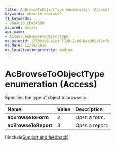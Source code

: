 ```yaml
---
title: AcBrowseToObjectType enumeration (Access)
keywords: vbaac10.chm14598
f1_keywords:
- vbaac10.chm14598
ms.prod: access
api_name:
- Access.AcBrowseToObjectType
ms.assetid: 52388196-e1e3-f199-24e8-04b399d55cfb
ms.date: 11/28/2018
ms.localizationpriority: medium
---
```



# AcBrowseToObjectType enumeration (Access)

Specifies the type of object to browse to.

|Name|Value|Description|
|:-----|:-----|:-----|
|**acBrowseToForm**|2|Open a form.|
|**acBrowseToReport**|3|Open a report.|

[!include[Support and feedback](~/includes/feedback-boilerplate.md)]
